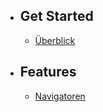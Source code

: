 - ## Get Started
    - [Überblick](/{{route}}/{{version}}/overview)
- ## Features
    - [Navigatoren](/{{route}}/{{version}}/navigators)
